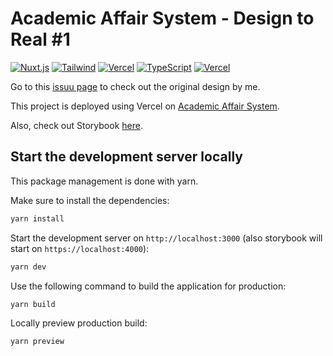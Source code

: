 # Academic Affair System - Design to Real #1

<a href="https://nuxt.com/"><img src="https://img.shields.io/badge/-Nuxt.js-red?logo=nuxtdotjs&logoColor=white&color=00DC82" alt="Nuxt.js" /></a>
<a href="https://tailwindcss.com/"><img src="https://img.shields.io/badge/-Tailwind-red?logo=tailwindcss&logoColor=white&color=06B6D4" alt="Tailwind" /></a>
<a href="https://storybook.js.org/"><img src="https://img.shields.io/badge/-Storybook-red?logo=storybook&logoColor=white&color=FF4785" alt="Vercel" /></a>
<a href="https://www.typescriptlang.org/"><img src="https://img.shields.io/badge/-TypeScript-red?logo=typescript&logoColor=white&color=3178C6" alt="TypeScript" /></a>
<a href="https://vercel.com/"><img src="https://img.shields.io/badge/-Vercel-red?logo=vercel&logoColor=white&color=000000" alt="Vercel" /></a>

Go to this [issuu page](https://issuu.com/yuancong-liu/docs/e-portfolio/4) to check out the original design by me.

This project is deployed using Vercel on [Academic Affair System](https://academic-affairs-system.yuancong.space/).

Also, check out Storybook [here](https://aas-storybook.yuancong.space/).

## Start the development server locally

This package management is done with yarn.

Make sure to install the dependencies:

```bash
yarn install
```

Start the development server on `http://localhost:3000` (also storybook will start on `https://localhost:4000`):

```bash
yarn dev
```

Use the following command to build the application for production:

```bash
yarn build
```

Locally preview production build:

```bash
yarn preview
```
